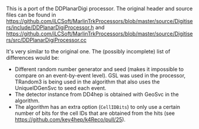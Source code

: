 <!--
Copyright (c) 2020-2024 Key4hep-Project.

This file is part of Key4hep.
See https://key4hep.github.io/key4hep-doc/ for further info.

Licensed under the Apache License, Version 2.0 (the "License");
you may not use this file except in compliance with the License.
You may obtain a copy of the License at

    http://www.apache.org/licenses/LICENSE-2.0

Unless required by applicable law or agreed to in writing, software
distributed under the License is distributed on an "AS IS" BASIS,
WITHOUT WARRANTIES OR CONDITIONS OF ANY KIND, either express or implied.
See the License for the specific language governing permissions and
limitations under the License.
-->
This is a port of the DDPlanarDigi processor. The original header and source
files can be found in
https://github.com/iLCSoft/MarlinTrkProcessors/blob/master/source/Digitisers/include/DDPlanarDigiProcessor.h
and
https://github.com/iLCSoft/MarlinTrkProcessors/blob/master/source/Digitisers/src/DDPlanarDigiProcessor.cc

It's very similar to the original one. The (possibly incomplete) list of differences would be:
- Different random number generator and seed (makes it impossible to compare on
  an event-by-event level). GSL was used in the processor, TRandom3 is being
  used in the algorithm that also uses the UniqueIDGenSvc to seed each event.
- The detector instance from DD4hep is obtained with GeoSvc in the algorithm.
- The algorithm has an extra option (`CellIDBits`) to only use a certain number
  of bits for the cell IDs that are obtained from the hits (see
  https://github.com/key4hep/k4Reco/pull/25).
